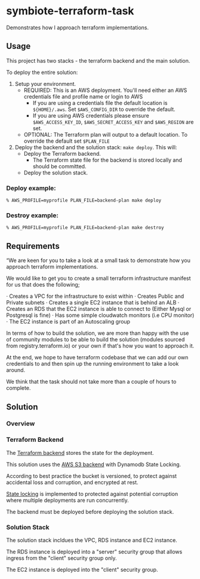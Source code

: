 # symbiote-terraform-task
Demonstrates how I approach terraform implementations.

## Usage

This project has two stacks - the terraform backend and the main solution.

To deploy the entire solution:

1. Setup your environment.
    * REQUIRED: This is an AWS deployment. You'll need either an AWS credentials file and profile name or login to AWS
        * If you are using a credentials file the default location is `${HOME}/.aws`. Set `$AWS_CONFIG_DIR` to override the default.
        * If you are using AWS credentials please ensure `$AWS_ACCESS_KEY_ID`, `$AWS_SECRET_ACCESS_KEY` and `$AWS_REGION` are set.
    * OPTIONAL: The Terraform plan will output to a default location. To override the default set `$PLAN_FILE`
1. Deploy the backend and the solution stack: `make deploy`. This will:
    * Deploy the Terraform backend.
        * The Terraform state file for the backend is stored locally and should be committed.
    * Deploy the solution stack.

### Deploy example:

```
% AWS_PROFILE=myprofile PLAN_FILE=backend-plan make deploy
```

### Destroy example:

```
% AWS_PROFILE=myprofile PLAN_FILE=backend-plan make destroy
```

## Requirements

“We are keen for you to take a look at a small task to demonstrate how you approach terraform implementations.

We would like to get you to create a small terraform infrastructure manifest for us that does the following;

· Creates a VPC for the infrastructure to exist within
· Creates Public and Private subnets
· Creates a single EC2 instance that is behind an ALB
· Creates an RDS that the EC2 instance is able to connect to (Either Mysql or Postgresql is fine)
· Has some simple cloudwatch monitors (i.e CPU monitor)
· The EC2 instance is part of an Autoscaling group

In terms of how to build the solution, we are more than happy with the use of community modules to be able to build the solution (modules sourced from registry.terraform.io) or your own if that's how you want to approach it.

At the end, we hope to have terraform codebase that we can add our own credentials to and then spin up the running environment to take a look around.

We think that the task should not take more than a couple of hours to complete.

## Solution

### Overview

### Terraform Backend

The [Terraform backend](https://www.terraform.io/language/settings/backends) stores the state for the deployment.

This solution uses the [AWS S3 backend](https://www.terraform.io/language/settings/backends/s3) with Dynamodb State Locking.

According to best practice the bucket is versioned, to protect against accidental loss and corruption, and encrypted at rest.

[State locking](https://www.terraform.io/language/state/locking) is implemented to protected against potential corruption where multiple deployments are run concurrently.

The backend must be deployed before deploying the solution stack.

### Solution Stack

The solution stack incldues the VPC, RDS instance and EC2 instance.

The RDS instance is deployed into a "server" security group that allows ingress from the "client" security group only.

The EC2 instance is deployed into the "client" security group.
